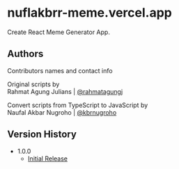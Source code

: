 # nuflakbrr-meme.vercel.app

Create React Meme Generator App.

## Authors

Contributors names and contact info

Original scripts by <br />
Rahmat Agung Julians | [@rahmatagungj](https://github.com/rahmatagungj)

Convert scripts from TypeScript to JavaScript by <br />
Naufal Akbar Nugroho | [@kbrnugroho](https://instagram.com/kbrnugroho)

## Version History

- 1.0.0
  - [Initial Release](CHANGELOG.md)
